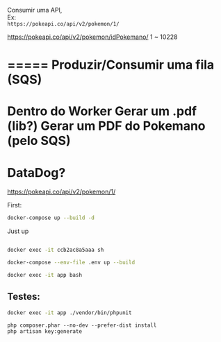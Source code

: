 Consumir uma API,  
Ex:  
`https://pokeapi.co/api/v2/pokemon/1/` 


https://pokeapi.co/api/v2/pokemon/idPokemano/ 1 ~ 10228

=====
Produzir/Consumir uma fila (SQS)
=====
Dentro do Worker 
Gerar um .pdf (lib?)
Gerar um PDF do Pokemano (pelo SQS)
=====
DataDog?
=====



https://pokeapi.co/api/v2/pokemon/1/


First:
```bash
docker-compose up --build -d
```

Just up
```bash

```

```bash
docker exec -it ccb2ac8a5aaa sh
```


```bash
docker-compose --env-file .env up --build
```


```bash
docker exec -it app bash
```

## Testes:
```bash
docker exec -it app ./vendor/bin/phpunit
```

```
php composer.phar --no-dev --prefer-dist install 
php artisan key:generate  
```
